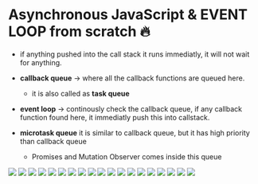 # Asynchronous JavaScript & EVENT LOOP from scratch 🔥

- if anything pushed into the call stack it runs immediatly, it will
  not wait for anything.

- **callback queue** -> where all the callback functions are queued here.
  - it is also called as **task queue**
- **event loop** -> continously check the callback queue, if any callback function found here, it immediatly push this into callstack.
- **microtask queue** it is similar to callback queue, but it has high priority than callback queue
  - Promises and Mutation Observer comes inside this queue

![](./pics/1.png)
![](./pics/2.png)
![](./pics/3.png)
![](./pics/4.png)
![](./pics/5.png)
![](./pics/6.png)
![](./pics/7.png)
![](./pics/8.png)
![](./pics/9.png)
![](./pics/10.png)
![](./pics/11.png)
![](./pics/12.png)
![](./pics/13.png)
![](./pics/14.png)
![](./pics/15.png)
![](./pics/16.png)
![](./pics/17.png)
![](./pics/18.png)
![](./pics/19.png)
